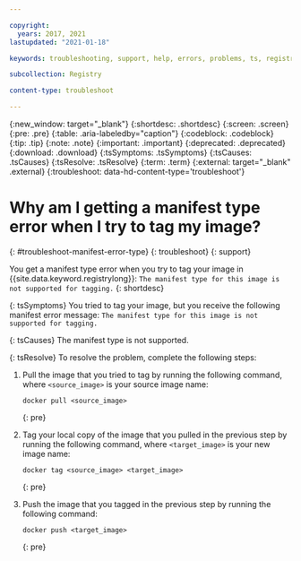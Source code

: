 ```yaml
---

copyright:
  years: 2017, 2021
lastupdated: "2021-01-18"

keywords: troubleshooting, support, help, errors, problems, ts, registry, image not supported, manifest type, tagging image fails

subcollection: Registry

content-type: troubleshoot

---
```


{:new_window: target="_blank"}
{:shortdesc: .shortdesc}
{:screen: .screen}
{:pre: .pre}
{:table: .aria-labeledby="caption"}
{:codeblock: .codeblock}
{:tip: .tip}
{:note: .note}
{:important: .important}
{:deprecated: .deprecated}
{:download: .download}
{:tsSymptoms: .tsSymptoms}
{:tsCauses: .tsCauses}
{:tsResolve: .tsResolve}
{:term: .term}
{:external: target="_blank" .external}
{:troubleshoot: data-hd-content-type='troubleshoot'}

# Why am I getting a manifest type error when I try to tag my image?
{: #troubleshoot-manifest-error-type}
{: troubleshoot}
{: support}

You get a manifest type error when you try to tag your image in {{site.data.keyword.registrylong}}: `The manifest type for this image is not supported for tagging.`
{: shortdesc}

{: tsSymptoms}
You tried to tag your image, but you receive the following manifest error message: `The manifest type for this image is not supported for tagging.`

{: tsCauses}
The manifest type is not supported.

{: tsResolve}
To resolve the problem, complete the following steps:

1. Pull the image that you tried to tag by running the following command, where `<source_image>` is your source image name:

   ```
   docker pull <source_image>
   ```
   {: pre}

2. Tag your local copy of the image that you pulled in the previous step by running the following command, where `<target_image>` is your new image name:

   ```
   docker tag <source_image> <target_image>
   ```
   {: pre}

3. Push the image that you tagged in the previous step by running the following command:

   ```
   docker push <target_image>
   ```
   {: pre}
